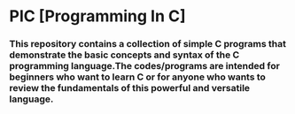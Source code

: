 # PIC [Programming In C]
### This repository contains a collection of simple C programs that demonstrate the basic concepts and syntax of the C programming language.The codes/programs are intended for beginners who want to learn C or for anyone who wants to review the fundamentals of this powerful and versatile language.
